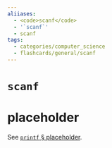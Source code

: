 ```yaml
---
aliiases:
  - <code>scanf</code>
  - '`scanf`'
  - scanf
tags:
  - categories/computer_science
  - flashcards/general/scanf
---
```


# `scanf`

# placeholder

See [`printf` § placeholder](printf.md#placeholder).

